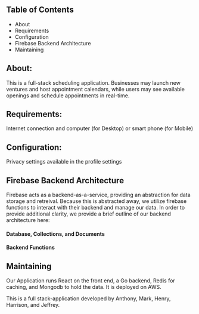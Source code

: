 Table of Contents
-----------------

* About
* Requirements 
* Configuration
* Firebase Backend Architecture
* Maintaining


<h2>About:</h2>
This is a full-stack scheduling application. Businesses may launch new ventures and host appointment calendars, while users may see available openings and schedule appointments in real-time.

<h2>Requirements:</h2>
Internet connection and computer (for Desktop) or smart phone (for Mobile)

<h2>Configuration:</h2>
Privacy settings available in the profile settings

<h2>Firebase Backend Architecture</h2>
Firebase acts as a backend-as-a-service, providing an abstraction for data storage and retreival. Because this is abstracted away, we utilize firebase functions to interact with their backend and manage our data. In order to provide additional clarity, we provide a brief outline of our backend architecture here:

<h4>Database, Collections, and Documents </h4>
<h4>Backend Functions</h4>

<h2>Maintaining</h2>
Our Application runs React on the front end, a Go backend, Redis for caching, and Mongodb to hold the data. It is deployed on AWS.

This is a full stack-application developed by Anthony, Mark, Henry, Harrison, and Jeffrey. 
